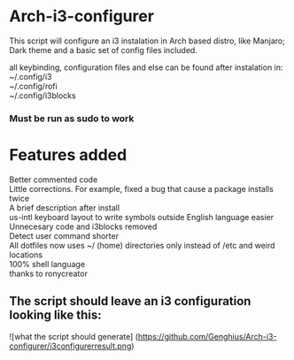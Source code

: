 # Arch-i3-configurer

This script will configure an i3 instalation in Arch based distro, like Manjaro; Dark theme and a basic set of config files included.

all keybinding, configuration files and else can be found after instalation in:\
~/.config/i3\
~/.config/rofi\
~/.config/i3blocks

### Must be run as sudo to work

# Features added
Better commented code\
Little corrections. For example, fixed a bug that cause a package installs twice\
A brief description after install\
us-intl keyboard layout to write symbols outside English language easier\
Unnecesary code and i3blocks removed\
Detect user command shorter\
All dotfiles now uses ~/ (home) directories only instead of /etc and weird locations\
100% shell language\
thanks to ronycreator

## The script should leave an i3 configuration looking like this:
![what the script should generate]
(https://github.com/Genghius/Arch-i3-configurer/i3configurerresult.png)
